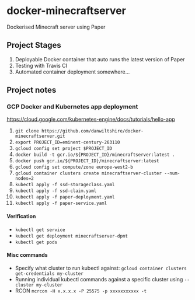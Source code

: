 # docker-minecraftserver
Dockerised Minecraft server using Paper

## Project Stages
1. Deployable Docker container that auto runs the latest version of Paper
2. Testing with Travis CI
3. Automated container deployment somewhere...

## Project notes

### GCP Docker and Kubernetes app deployment
https://cloud.google.com/kubernetes-engine/docs/tutorials/hello-app

1. `git clone https://github.com/danwiltshire/docker-minecraftserver.git`
2. `export PROJECT_ID=eminent-century-263110`
3. `gcloud config set project $PROJECT_ID`
4. `docker build -t gcr.io/${PROJECT_ID}/minecraftserver:latest .`
5. `docker push gcr.io/${PROJECT_ID}/minecraftserver:latest`
6. `gcloud config set compute/zone europe-west2-b`
7. `gcloud container clusters create minecraftserver-cluster --num-nodes=2`
8. `kubectl apply -f ssd-storageclass.yaml`
9. `kubectl apply -f ssd-claim.yaml`
10. `kubectl apply -f paper-deployment.yaml`
11. `kubectl apply -f paper-service.yaml`

#### Verification
- `kubectl get service`
- `kubectl get deployment minecraftserver-dpmt`
- `kubectl get pods`

#### Misc commands
- Specify what cluster to run kubectl against: `gcloud container clusters get-credentials my-cluster`
- Running individual kubectl commands against a specific cluster using `--cluster my-cluster`
- RCON `mcrcon -H x.x.x.x -P 25575 -p xxxxxxxxxxx -t`
